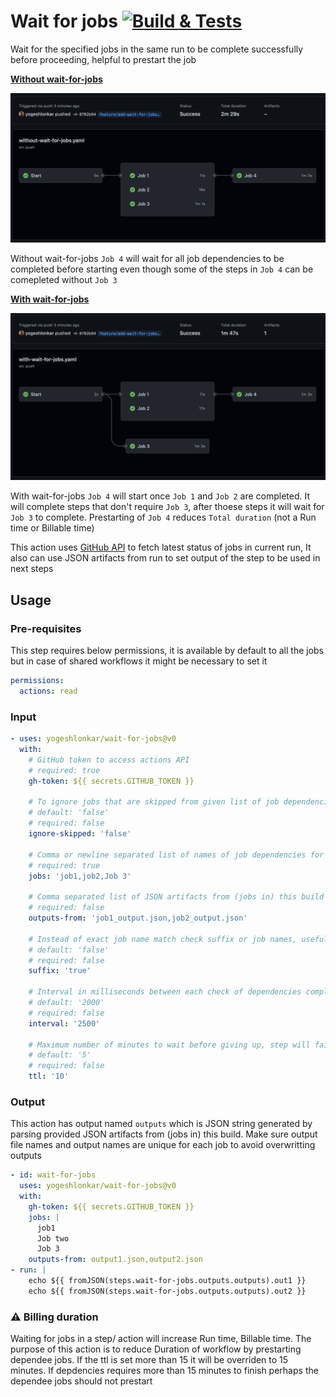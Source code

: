 # Wait for jobs [![Build & Tests](https://github.com/yogeshlonkar/wait-for-jobs/actions/workflows/on-push.yaml/badge.svg)](https://github.com/yogeshlonkar/wait-for-jobs/actions/workflows/on-push.yaml)

Wait for the specified jobs in the same run to be complete successfully before proceeding, helpful to prestart the job

[**Without wait-for-jobs**][without-wait-for-jobs-run]

![without-wait-for-jobs](docs/without-wait-for-jobs.png)

Without wait-for-jobs `Job 4` will wait for all job dependencies to be completed before starting even though some of the steps in `Job 4` can be comepleted
without `Job 3` 

[**With wait-for-jobs**][with-wait-for-jobs-run]

![with-wait-for-jobs](docs/with-wait-for-jobs.png)

With wait-for-jobs `Job 4` will start once `Job 1` and `Job 2` are completed. It will complete steps that don't require `Job 3`, after thoese steps it will wait for `Job 3` to complete.
Prestarting of `Job 4` reduces `Total duration` (not a Run time or Billable time) 

This action uses [GitHub API][jobs-for-a-workflow-run-attempt] to fetch latest status of jobs in current run, It also can use JSON artifacts from run to set output of the step to be used in next steps

## Usage

### Pre-requisites

This step requires below permissions, it is available by default to all the jobs but in case of shared workflows it might be necessary to set it

```yaml
permissions:
  actions: read
```

### Input

```yaml
- uses: yogeshlonkar/wait-for-jobs@v0
  with:
    # GitHub token to access actions API
    # required: true
    gh-token: ${{ secrets.GITHUB_TOKEN }}

    # To ignore jobs that are skipped from given list of job dependencies
    # default: 'false'
    # required: false
    ignore-skipped: 'false'

    # Comma or newline separated list of names of job dependencies for this step, it must be `name:` property of job if set
    # required: true
    jobs: 'job1,job2,Job 3'

    # Comma separated list of JSON artifacts from (jobs in) this build that will be parse to set as output for this step
    # required: false
    outputs-from: 'job1_output.json,job2_output.json'

    # Instead of exact job name match check suffix or job names, useful in case of reusable workflows
    # default: 'false'
    # required: false
    suffix: 'true'

    # Interval in milliseconds between each check of dependencies completion
    # default: '2000'
    # required: false
    interval: '2500'

    # Maximum number of minutes to wait before giving up, step will fail with message providing remaining job names. Can't be more than 15
    # default: '5'
    # required: false
    ttl: '10'
```

### Output

This action has output named `outputs` which is JSON string generated by parsing provided JSON artifacts from (jobs in) this build. Make sure output file names and output names are unique for each job to avoid overwritting outputs

```yaml
- id: wait-for-jobs
  uses: yogeshlonkar/wait-for-jobs@v0
  with:
    gh-token: ${{ secrets.GITHUB_TOKEN }}
    jobs: |
      job1
      Job two
      Job 3
    outputs-from: output1.json,output2.json
- run: |
    echo ${{ fromJSON(steps.wait-for-jobs.outputs.outputs).out1 }}
    echo ${{ fromJSON(steps.wait-for-jobs.outputs.outputs).out2 }}
```

### ⚠️ Billing duration

Waiting for jobs in a step/ action will increase Run time, Billable time. The purpose of this action is to reduce Duration of workflow by prestarting dependee jobs.
If the ttl is set more than 15 it will be overriden to 15 minutes. If depdencies requires more than 15 minutes to finish perhaps the dependee jobs should not prestart


[jobs-for-a-workflow-run-attempt]: https://docs.github.com/en/rest/actions/workflow-jobs#list-jobs-for-a-workflow-run-attempt
[with-wait-for-jobs-run]: https://github.com/yogeshlonkar/wait-for-jobs/actions/runs/3077494840
[without-wait-for-jobs-run]: https://github.com/yogeshlonkar/wait-for-jobs/actions/runs/3077494839
